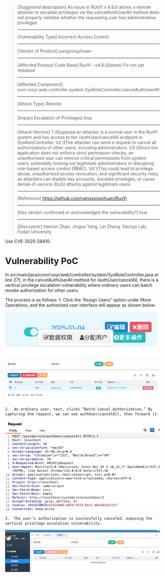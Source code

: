 > [Suggested description]
> An issue in RUoYi v.4.8.0 allows a remote attacker to escalate
> privileges via the cancelAuthUserAll method does not properly validate
> whether the requesting user has administrative privileges
>
> ------------------------------------------
>
> [Vulnerability Type]
> Incorrect Access Control
>
> ------------------------------------------
>
> [Vendor of Product]
> yangzongzhuan
>
> ------------------------------------------
>
> [Affected Product Code Base]
> RuoYi - v4.8.0(latest)  Fix not yet released
>
> ------------------------------------------
>
> [Affected Component]
> com.ruoyi.web.controller.system.SysRoleController.cancelAuthUserAll
>
> ------------------------------------------
>
> [Attack Type]
> Remote
>
> ------------------------------------------
>
> [Impact Escalation of Privileges]
> true
>
> ------------------------------------------
>
> [Attack Vectors]
> 1.\tSuppose an attacker is a normal user in the RuoYi system and has access to the /authUser/cancelAll endpoint in SysRoleController.
> \t2.\tThe attacker can send a request to cancel all authorizations of other users, including administrators.
> \t3.\tSince the application does not enforce strict permission checks, an unauthorized user can remove critical permissions from system users, potentially locking out legitimate administrators or disrupting role-based access control (RBAC).
> \t4.\tThis could lead to privilege abuse, unauthorized access revocation, and significant security risks, as attackers can disable key accounts, escalate privileges, or cause denial-of-service (DoS) attacks against legitimate users.
>
> ------------------------------------------
>
> [Reference]
> https://github.com/yangzongzhuan/RuoYi
>
> ------------------------------------------
>
> [Has vendor confirmed or acknowledged the vulnerability?]
> true
>
> ------------------------------------------
>
> [Discoverer]
> Haoran Zhao, Jinguo Yang, Lei Zhang. Secsys Lab, Fudan University

Use CVE-2025-28410.


# Vulnerability PoC

In src/main/java/com/ruoyi/web/controller/system/SysRoleController.java at line 271, in the cancelAuthUserAll method for /authUser/cancelAll, there is a vertical privilege escalation vulnerability where ordinary users can batch revoke authorization for other users.

The process is as follows:
	1.	Click the “Assign Users” option under More Operations, and the authorized user interface will appear as shown below:

![alt text](image/image-53.png)

![alt text](image/image-51.png)

	2.	An ordinary user, test, clicks “Batch Cancel Authorization.” By capturing the request, we can see authUser/cancelAll, then forward it.

![alt text](image/image-50.png)

	3.	The user’s authorization is successfully canceled, exposing the vertical privilege escalation vulnerability.

![alt text](image/image-52.png)